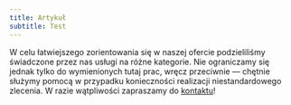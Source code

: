 ```yaml
---
title: Artykuł
subtitle: Test
---
```


W celu łatwiejszego zorientowania się w naszej ofercie podzieliliśmy świadczone
przez nas usługi na różne kategorie. Nie ograniczamy się jednak tylko do
wymienionych tutaj prac, wręcz przeciwnie — chętnie służymy pomocą w przypadku
konieczności realizacji niestandardowego zlecenia. W razie wątpliwości
zapraszamy do [kontaktu](kontakt)!
